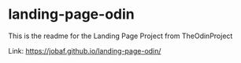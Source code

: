 # landing-page-odin
This is the readme for the Landing Page Project from TheOdinProject

Link: https://jobaf.github.io/landing-page-odin/
